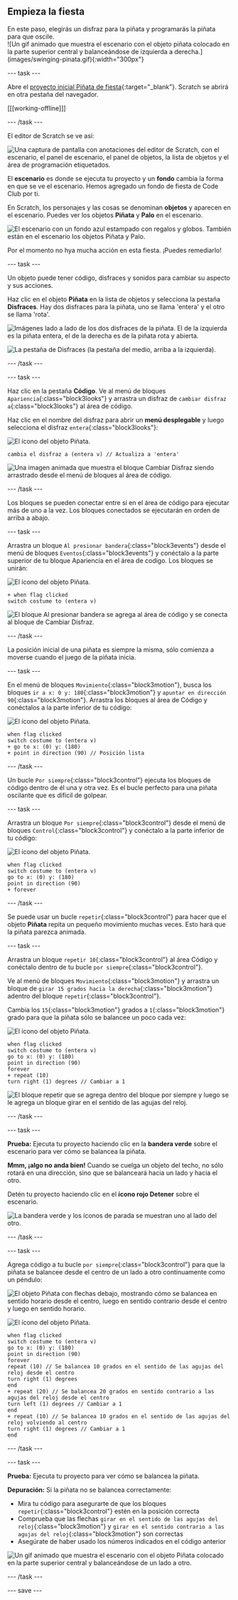 ## Empieza la fiesta

<div style="display: flex; flex-wrap: wrap">
<div style="flex-basis: 200px; flex-grow: 1; margin-right: 15px;">
En este paso, elegirás un disfraz para la piñata y programarás la piñata para que oscile.
</div>
<div>
![Un gif animado que muestra el escenario con el objeto piñata colocado en la parte superior central y balanceándose de izquierda a derecha.](images/swinging-pinata.gif){:width="300px"}
</div>
</div>

--- task ---

Abre el [proyecto inicial Piñata de fiesta](https://scratch.mit.edu/projects/696256065/editor){:target="_blank"}. Scratch se abrirá en otra pestaña del navegador.

[[[working-offline]]]

--- /task ---

El editor de Scratch se ve así:

![Una captura de pantalla con anotaciones del editor de Scratch, con el escenario, el panel de escenario, el panel de objetos, la lista de objetos y el área de programación etiquetados.](images/scratch-interface.png)

El **escenario** es donde se ejecuta tu proyecto y un **fondo** cambia la forma en que se ve el escenario. Hemos agregado un fondo de fiesta de Code Club por ti.

En Scratch, los personajes y las cosas se denominan **objetos** y aparecen en el escenario. Puedes ver los objetos **Piñata** y **Palo** en el escenario.

![El escenario con un fondo azul estampado con regalos y globos. También están en el escenario los objetos Piñata y Palo.](images/backdrop-and-sprites.png)

Por el momento no hya mucha acción en esta fiesta. ¡Puedes remediarlo!

--- task ---

Un objeto puede tener código, disfraces y sonidos para cambiar su aspecto y sus acciones.

Haz clic en el objeto **Piñata** en la lista de objetos y selecciona la pestaña **Disfraces**. Hay dos disfraces para la piñata, uno se llama 'entera' y el otro se llama 'rota'.

![Imágenes lado a lado de los dos disfraces de la piñata. El de la izquierda es la piñata entera, el de la derecha es de la piñata rota y abierta.](images/pinata-costumes.png)

![La pestaña de Disfraces (la pestaña del medio, arriba a la izquierda).](images/costumes-tab.png)

--- /task ---

--- task ---

Haz clic en la pestaña **Código**. Ve al menú de bloques `Apariencia`{:class="block3looks"} y arrastra un disfraz de `cambiar disfraz a`{:class="block3looks"} al área de código.

Haz clic en el nombre del disfraz para abrir un **menú desplegable** y luego selecciona el disfraz `entera`{:class="block3looks"}:

![El ícono del objeto Piñata.](images/pinata-sprite.png)

```blocks3
cambia el disfraz a (entera v) // Actualiza a 'entera'
```

![Una imagen animada que muestra el bloque Cambiar Disfraz siendo arrastrado desde el menú de bloques al área de código.](images/switch-costume.gif)

--- /task ---

Los bloques se pueden conectar entre sí en el área de código para ejecutar más de uno a la vez. Los bloques conectados se ejecutarán en orden de arriba a abajo.

--- task ---

Arrastra un bloque `Al presionar bandera`{:class="block3events"} desde el menú de bloques `Eventos`{:class="block3events"} y conéctalo a la parte superior de tu bloque Apariencia en el área de codigo. Los bloques se unirán:

![El ícono del objeto Piñata.](images/pinata-sprite.png)

```blocks3
+ when flag clicked
switch costume to (entera v)
```
![El bloque Al presionar bandera se agrega al área de código y se conecta al bloque de Cambiar Disfraz.](images/add-flag-clicked.gif)

--- /task ---

La posición inicial de una piñata es siempre la misma, sólo comienza a moverse cuando el juego de la piñata inicia.

--- task ---

En el menú de bloques `Movimiento`{:class="block3motion"}, busca los bloques `ir a x: 0 y: 180`{:class="block3motion"} y `apuntar en dirección 90`{:class="block3motion"}. Arrastra los bloques al área de Código y conéctalos a la parte inferior de tu código:

![El ícono del objeto Piñata.](images/pinata-sprite.png)

```blocks3
when flag clicked
switch costume to (entera v)
+ go to x: (0) y: (180)
+ point in direction (90) // Posición lista
```

--- /task ---

Un bucle `Por siempre`{:class="block3control"} ejecuta los bloques de código dentro de él una y otra vez. Es el bucle perfecto para una piñata oscilante que es difícil de golpear.

--- task ---

Arrastra un bloque `Por siempre`{:class="block3control"} desde el menú de bloques `Control`{:class="block3control"} y conéctalo a la parte inferior de tu código:

![El ícono del objeto Piñata.](images/pinata-sprite.png)

```blocks3
when flag clicked
switch costume to (entera v)
go to x: (0) y: (180)
point in direction (90)
+ forever
```

--- /task ---

Se puede usar un bucle `repetir`{:class="block3control"} para hacer que el objeto **Piñata** repita un pequeño movimiento muchas veces. Esto hará que la piñata parezca animada.

--- task ---

Arrastra un bloque `repetir 10`{:class="block3control"} al área Código y conéctalo dentro de tu bucle `por siempre`{:class="block3control"}.

Ve al menú de bloques `Movimiento`{:class="block3motion"} y arrastra un bloque de `girar 15 grados hacia la derecha`{:class="block3motion"} adentro del bloque `repetir`{:class="block3control"}.

Cambia los `15`{:class="block3motion"} grados a `1`{:class="block3motion"} grado para que la piñata sólo se balancee un poco cada vez:

![El ícono del objeto Piñata.](images/pinata-sprite.png)

```blocks3
when flag clicked
switch costume to (entera v)
go to x: (0) y: (180)
point in direction (90)
forever
+ repeat (10) 
turn right (1) degrees // Cambiar a 1
```
![El bloque repetir que se agrega dentro del bloque por siempre y luego se le agrega un bloque girar en el sentido de las agujas del reloj.](images/add-repeat.gif)

--- /task ---

--- task ---

**Prueba:** Ejecuta tu proyecto haciendo clic en la **bandera verde** sobre el escenario para ver cómo se balancea la piñata.

**Mmm, ¡algo no anda bien!** Cuando se cuelga un objeto del techo, no sólo rotará en una dirección, sino que se balanceará hacia un lado y hacia el otro.

Detén tu proyecto haciendo clic en el **ícono rojo Detener** sobre el escenario.

![La bandera verde y los íconos de parada se muestran uno al lado del otro.](images/start-stop.png)

--- /task ---

--- task ---

Agrega código a tu bucle `por siempre`{:class="block3control"} para que la piñata se balancee desde el centro de un lado a otro continuamente como un péndulo:

![El objeto Piñata con flechas debajo, mostrando cómo se balancea en sentido horario desde el centro, luego en sentido contrario desde el centro y luego en sentido horario.](images/pinata-swing.png)

![El ícono del objeto Piñata.](images/pinata-sprite.png)

```blocks3
when flag clicked
switch costume to (entera v)
go to x: (0) y: (180)
point in direction (90)
forever
repeat (10) // Se balancea 10 grados en el sentido de las agujas del reloj desde el centro
turn right (1) degrees 
end
+ repeat (20) // Se balancea 20 grados en sentido contrario a las agujas del reloj desde el centro
turn left (1) degrees // Cambiar a 1
end
+ repeat (10) // Se balancea 10 grados en el sentido de las agujas del reloj volviendo al centro
turn right (1) degrees // Cambiar a 1
end
```

--- /task ---

--- task ---

**Prueba:** Ejecuta tu proyecto para ver cómo se balancea la piñata.

**Depuración:** Si la piñata no se balancea correctamente:
+ Mira tu código para asegurarte de que los bloques `repetir`{:class="block3control"} estén en la posición correcta
+ Comprueba que las flechas `girar en el sentido de las agujas del reloj`{:class="block3motion"} y `girar en el sentido contrario a las agujas del reloj`{:class="block3motion"} son correctas
+ Asegúrate de haber usado los números indicados en el código anterior

![Un gif animado que muestra el escenario con el objeto Piñata colocado en la parte superior central y balanceándose de un lado a otro.](images/swinging-pinata.gif)

--- /task ---

--- save ---

